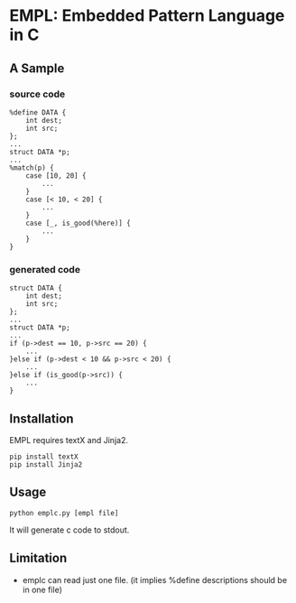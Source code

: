 # EMPL: Embedded Pattern Language in C

## A Sample

### source code
```
%define DATA {
    int dest;
    int src;
};
...
struct DATA *p;
...
%match(p) {
    case [10, 20] {
        ...
    }
    case [< 10, < 20] {
        ...
    }
    case [_, is_good(%here)] {
        ...
    }
}
```

### generated code

```
struct DATA {
    int dest;
    int src;
};
...
struct DATA *p;
...
if (p->dest == 10, p->src == 20) {
    ...
}else if (p->dest < 10 && p->src < 20) {
    ...
}else if (is_good(p->src)) {
    ...
}
```

## Installation

EMPL requires textX and Jinja2. 

```
pip install textX
pip install Jinja2
```

## Usage

```
python emplc.py [empl file]
```

It will generate c code to stdout.

## Limitation

- emplc can read just one file. (it implies %define descriptions should be in one file)

